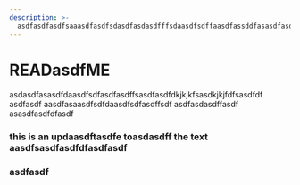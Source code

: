 ```yaml
---
description: >-
  asdfasdfasdfsaaasdfasdfsdasdfasdasdfffsdaasdfsdffaasdfassddfasasdfasdfdfasdfdfasdfasdfasdfaasdfasdfsdfasdfasdfasdf
---
```


# READasdfME

asdasdfasasdfdaasdfsdfasdfasdffsasdfasdfdkjkjkfsasdkjkjfdfsasdfdf asdfasdf aasdfasaasdfsdfdaasdfsdfasdffsdf asdfasdasdffasdf asasdfasdfdfasdf

### this is an updaasdftasdfe toasdasdff the text aasdfsasdfasdfdfasdfasdf

### asdfasdf

